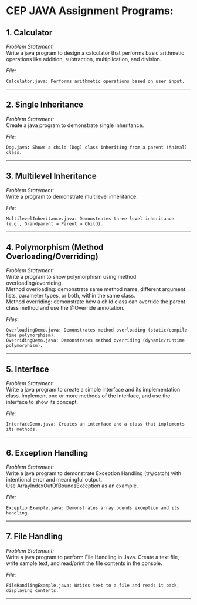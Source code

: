 # CEP JAVA Assignment Programs:

## 1. Calculator

*Problem Statement:*  
Write a java program to design a calculator that performs basic arithmetic operations like addition, subtraction, multiplication, and division.

*File:*  

    Calculator.java: Performs arithmetic operations based on user input.


---

## 2. Single Inheritance

*Problem Statement:*  
Create a java program to demonstrate single inheritance.

*File:*  

    Dog.java: Shows a child (Dog) class inheriting from a parent (Animal) class.


---

## 3. Multilevel Inheritance

*Problem Statement:*  
Write a program to demonstrate multilevel inheritance.

*File:*  

    MultilevelInheritance.java: Demonstrates three-level inheritance (e.g., Grandparent → Parent → Child).


---

## 4. Polymorphism (Method Overloading/Overriding)

*Problem Statement:*  
Write a program to show polymorphism using method overloading/overriding.  
Method overloading: demonstrate same method name, different argument lists, parameter types, or both, within the same class.  
Method overriding: demonstrate how a child class can override the parent class method and use the @Override annotation.

*Files:*  

    OverloadingDemo.java: Demonstrates method overloading (static/compile-time polymorphism).
    OverridingDemo.java: Demonstrates method overriding (dynamic/runtime polymorphism).


---

## 5. Interface

*Problem Statement:*  
Write a java program to create a simple interface and its implementation class. Implement one or more methods of the interface, and use the interface to show its concept.

*File:*  

    InterfaceDemo.java: Creates an interface and a class that implements its methods.


---

## 6. Exception Handling

*Problem Statement:*  
Write a java program to demonstrate Exception Handling (try/catch) with intentional error and meaningful output.  
Use ArrayIndexOutOfBoundsException as an example.

*File:*  

    ExceptionExample.java: Demonstrates array bounds exception and its handling.


---

## 7. File Handling

*Problem Statement:*  
Write a java program to perform File Handling in Java. Create a text file, write sample text, and read/print the file contents in the console.

*File:*  

    FileHandlingExample.java: Writes text to a file and reads it back, displaying contents.


---



